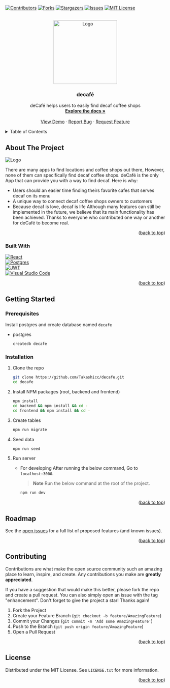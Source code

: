 <a name="readme-top"></a>

[![Contributors][contributors-shield]][contributors-url]
[![Forks][forks-shield]][forks-url]
[![Stargazers][stars-shield]][stars-url]
[![Issues][issues-shield]][issues-url]
[![MIT License][license-shield]][license-url]

<!-- PROJECT LOGO -->
<br />
<div align="center">
  <a href="https://github.com/Takashicc/decafe">
    <img src="docs/images/decafelogo.png" alt="Logo" width="200" height="200">
  </a>

<h3 align="center">decafé</h3>
  <p align="center">
    deCafé helps users to easily find decaf coffee shops
    <br />
    <a href="https://github.com/Takashicc/decafe/wiki"><strong>Explore the docs »</strong></a>
    <br />
    <br />
    <a href="https://decafe-tokyo.herokuapp.com/">View Demo</a>
    ·
    <a href="https://github.com/Takashicc/decafe/issues">Report Bug</a>
    ·
    <a href="https://github.com/Takashicc/decafe/issues">Request Feature</a>
  </p>
</div>

<details>
  <summary>Table of Contents</summary>
  <ol>
    <li>
      <a href="#about-the-project">About The Project</a>
      <ul>
        <li><a href="#built-with">Built With</a></li>
      </ul>
    </li>
    <li>
      <a href="#getting-started">Getting Started</a>
      <ul>
        <li><a href="#prerequisites">Prerequisites</a></li>
        <li><a href="#installation">Installation</a></li>
      </ul>
    </li>
    <li><a href="#usage">Usage</a></li>
    <li><a href="#roadmap">Roadmap</a></li>
    <li><a href="#contributing">Contributing</a></li>
    <li><a href="#license">License</a></li>
    <li><a href="#contact">Contact</a></li>
    <li><a href="#acknowledgments">Acknowledgments</a></li>
  </ol>
</details>

<!-- ABOUT THE PROJECT -->
## About The Project

<img src="docs/images/decafe_screenshot.png" alt="Logo">

There are many apps to find locations and coffee shops out there, However, none of them can specifically find decaf coffee shops.
deCafé is the only App that can provide you with a way to find decaf.
Here is why:

- Users should an easier time finding theirs favorite cafes that serves decaf on its menu
- A unique way to connect decaf coffee shops owners to customers
- Because decaf is love, decaf is life
Although many features can still be implemented in the future, we believe that its main functionality has been achieved. Thanks to everyone who contributed one way or another for deCafé to become real.

<p align="right">(<a href="#readme-top">back to top</a>)</p>

### Built With

[![React][React]][React-url]  
[![Postgres][Postgres]][Postgres-url]  
[![JWT][JWT]][JWT-url]  
[![Visual Studio Code][Visual Studio Code]][Visual Studio Code-url]  

<p align="right">(<a href="#readme-top">back to top</a>)</p>

<!-- GETTING STARTED -->
## Getting Started

### Prerequisites

Install postgres and create database named `decafe`

- postgres

  ```sh
  createdb decafe
  ```

### Installation

1. Clone the repo

   ```sh
   git clone https://github.com/Takashicc/decafe.git
   cd decafe
   ```

2. Install NPM packages (root, backend and frontend)

   ```sh
   npm install
   cd backend && npm install && cd -
   cd frontend && npm install && cd -
   ```

3. Create tables

    ```sh
    npm run migrate
    ```

4. Seed data

    ```sh
    npm run seed
    ```

5. Run server
   - For developing
        After running the below command, Go to `localhost:3000`.

        > **Note**
        > Run the below command at the root of the project.

        ```sh
        npm run dev
        ```

<p align="right">(<a href="#readme-top">back to top</a>)</p>

## Roadmap

See the [open issues](https://github.com/Takashicc/decafe/issues) for a full list of proposed features (and known issues).

<p align="right">(<a href="#readme-top">back to top</a>)</p>

<!-- CONTRIBUTING -->
## Contributing

Contributions are what make the open source community such an amazing place to learn, inspire, and create. Any contributions you make are **greatly appreciated**.

If you have a suggestion that would make this better, please fork the repo and create a pull request. You can also simply open an issue with the tag "enhancement".
Don't forget to give the project a star! Thanks again!

1. Fork the Project
2. Create your Feature Branch (`git checkout -b feature/AmazingFeature`)
3. Commit your Changes (`git commit -m 'Add some AmazingFeature'`)
4. Push to the Branch (`git push origin feature/AmazingFeature`)
5. Open a Pull Request

<p align="right">(<a href="#readme-top">back to top</a>)</p>

<!-- LICENSE -->
## License

Distributed under the MIT License. See `LICENSE.txt` for more information.

<p align="right">(<a href="#readme-top">back to top</a>)</p>

<!-- MARKDOWN LINKS & IMAGES -->
<!-- https://www.markdownguide.org/basic-syntax/#reference-style-links -->
[contributors-shield]: https://img.shields.io/github/contributors/Takashicc/decafe.svg?style=for-the-badge
[contributors-url]: https://github.com/Takashicc/decafe/graphs/contributors
[forks-shield]: https://img.shields.io/github/forks/Takashicc/decafe.svg?style=for-the-badge
[forks-url]: https://github.com/Takashicc/decafe/network/members
[stars-shield]: https://img.shields.io/github/stars/Takashicc/decafe.svg?style=for-the-badge
[stars-url]: https://github.com/Takashicc/decafe/stargazers
[issues-shield]: https://img.shields.io/github/issues/Takashicc/decafe.svg?style=for-the-badge
[issues-url]: https://github.com/Takashicc/decafe/issues
[license-shield]: https://img.shields.io/github/license/Takashicc/decafe.svg?style=for-the-badge
[license-url]: https://github.com/Takashicc/decafe/blob/master/LICENSE.txt
[React]: https://img.shields.io/badge/react-%2320232a.svg?style=for-the-badge&logo=react&logoColor=%2361DAFB
[React-url]: https://reactjs.org/
[Postgres]: https://img.shields.io/badge/postgres-%23316192.svg?style=for-the-badge&logo=postgresql&logoColor=white
[Postgres-url]: https://www.postgresql.org/
[JWT]: https://img.shields.io/badge/JWT-black?style=for-the-badge&logo=JSON%20web%20tokens
[JWT-url]: https://jwt.io/
[Visual Studio Code]: https://img.shields.io/badge/Visual%20Studio%20Code-0078d7.svg?style=for-the-badge&logo=visual-studio-code&logoColor=white
[Visual Studio Code-url]:https://code.visualstudio.com/
